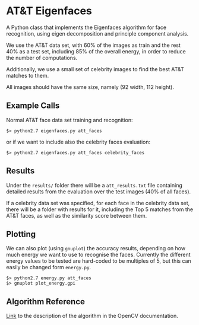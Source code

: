 AT&T Eigenfaces
===
A Python class that implements the Eigenfaces algorithm
for face recognition, using eigen decomposition and
principle component analysis.

We use the AT&T data set, with 60% of the images as train
and the rest 40% as a test set, including 85% of the 
overall energy, in order to reduce the number of computations.

Additionally, we use a small set of celebrity images to
find the best AT&T matches to them.

All images should have the same size, namely (92 width, 112 height).


Example Calls
---
Normal AT&T face data set training and recognition:

    $> python2.7 eigenfaces.py att_faces
    
or if we want to include also the celebrity faces evaluation:

    $> python2.7 eigenfaces.py att_faces celebrity_faces

Results
---
Under the `results/` folder there will be a `att_results.txt` file containing detailed results from the evaluation over the test images (40% of all faces).

If a celebrity data set was specified, for each face in the celebrity data set, there will be a folder with results for it, including the Top 5 matches from the AT&T faces, as well as the similarity score between them.

Plotting
---
We can also plot (using `gnuplot`) the accuracy results, depending on how much energy we want to use to recognise the faces. Currently the different energy values to be tested are hard-coded to be multiples of 5, but this can easily be changed form `energy.py`.

    $> python2.7 energy.py att_faces
    $> gnuplot plot_energy.gpi

Algorithm Reference
---
[Link](http://docs.opencv.org/modules/contrib/doc/facerec/facerec_tutorial.html#algorithmic-description) to the description of the algorithm in the OpenCV documentation.
